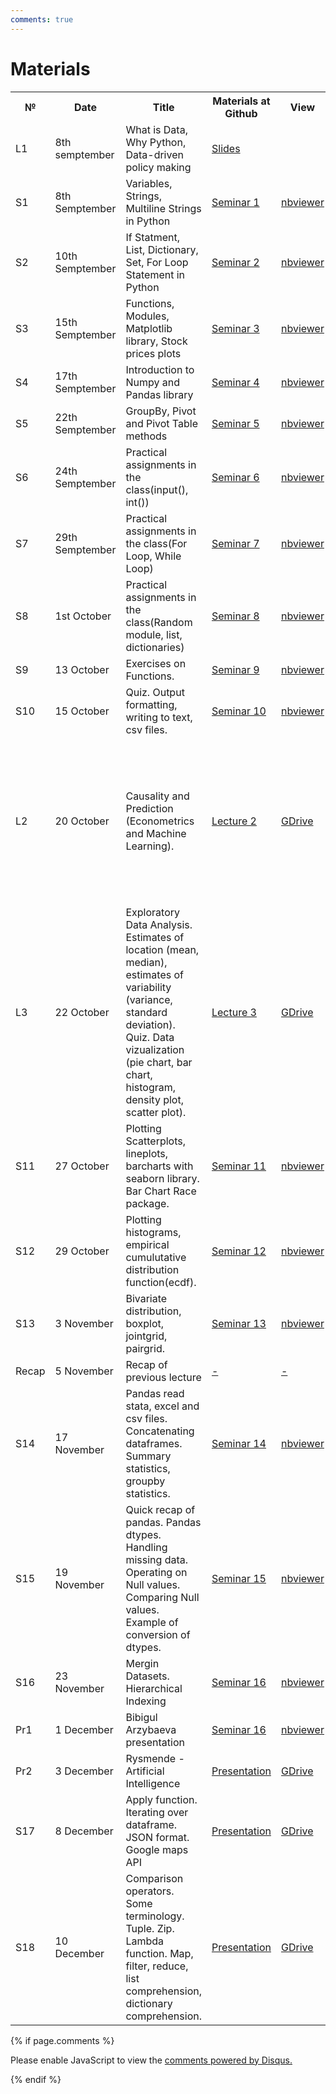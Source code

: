 ```yaml
---
comments: true
---
```


# Materials


<table class="wikitable">
<tbody><tr>
	<th> № </th>
	<th> Date</th>
	<th> Title </th>
	<th> Materials at Github
	</th>
	<th>View</th>
	<th>Additional Materials</th>
</tr>
<tr>
	<td> L1 </td>
	<td> 8th semptember </td>
	<td> What is Data, Why Python, Data-driven policy making </td>
	<td> <a rel="nofollow" class="external text" href="https://github.com/IliasSuvanov/DataAnalyticsPython/blob/master/Lecture1/lecture%201.pptx">Slides</a>
	</td>
	<td></td>
	<td></td>
</tr>
<tr>
	<td> S1 </td>
	<td> 8th Semptember </td>
	<td> Variables, Strings, Multiline Strings in Python </td>
	<td> <a rel="nofollow" class="external text" href="https://github.com/IliasSuvanov/DataAnalyticsPython/blob/master/Lecture1/lecture%201.pptx">Seminar 1</a>
	</td>
	<td> <a rel="nofollow" class="external text" href="https://nbviewer.jupyter.org/github/IliasSuvanov/DataAnalyticsPython/blob/master/Seminar1-2/Seminar1-2.ipynb"> nbviewer</a>
	</td>
	<td></td>
</tr>
<tr>
	<td> S2 </td>
	<td> 10th Semptember </td>
	<td> If Statment, List, Dictionary, Set, For Loop Statement in Python  </td>
	<td> <a rel="nofollow" class="external text" href="https://github.com/IliasSuvanov/DataAnalyticsPython/blob/master/Seminar1-2/Seminar1-2.ipynb">Seminar 2</a>
	</td>
	<td><a rel="nofollow" class="external text" href="https://nbviewer.jupyter.org/github/IliasSuvanov/DataAnalyticsPython/blob/master/Seminar1-2/Seminar1-2.ipynb">nbviewer</a></td>
	<td></td>
</tr>
<tr>
	<td> S3 </td>
	<td> 15th Semptember </td>
	<td> Functions, Modules, Matplotlib library, Stock prices plots  </td>
	<td> <a rel="nofollow" class="external text" href="https://github.com/IliasSuvanov/DataAnalyticsPython/blob/master/Seminar3/Seminar3.ipynb">Seminar 3</a>
	</td>
	<td><a rel="nofollow" class="external text" href="https://nbviewer.jupyter.org/github/IliasSuvanov/DataAnalyticsPython/blob/master/Seminar3/Seminar3.ipynb">nbviewer</a></td>
	<td></td>
</tr>
<tr>
	<td> S4 </td>
	<td> 17th Semptember </td>
	<td> Introduction to Numpy and Pandas library </td>
	<td> <a rel="nofollow" class="external text" href="https://github.com/IliasSuvanov/DataAnalyticsPython/blob/master/Seminar4/Seminar4.ipynb">Seminar 4</a>
	</td>
	<td><a rel="nofollow" class="external text" href="https://nbviewer.jupyter.org/github/IliasSuvanov/DataAnalyticsPython/blob/master/Seminar4/Seminar4.ipynb">nbviewer</a></td>
	<td></td>
</tr>

<tr>
	<td> S5 </td>
	<td> 22th Semptember </td>
	<td> GroupBy, Pivot and Pivot Table methods</td>
	<td> <a rel="nofollow" class="external text" href="https://github.com/IliasSuvanov/DataAnalyticsPython/blob/master/Seminar5/Seminar5.ipynb">Seminar 5</a>
	</td>
	<td><a rel="nofollow" class="external text" href="https://nbviewer.jupyter.org/github/IliasSuvanov/DataAnalyticsPython/blob/master/Seminar5/Seminar5.ipynb">nbviewer</a></td>
	<td></td>
</tr>
<tr>
	<td> S6 </td>
	<td> 24th Semptember </td>
	<td> Practical assignments in the class(input(), int()) </td>
	<td> <a rel="nofollow" class="external text" href="https://github.com/IliasSuvanov/DataAnalyticsPython/blob/master/Seminar6/Seminar6.ipynb">Seminar 6</a>
	</td>
	<td><a rel="nofollow" class="external text" href="https://nbviewer.jupyter.org/github/IliasSuvanov/DataAnalyticsPython/blob/master/Seminar6/Seminar6.ipynb">nbviewer</a></td>
	<td></td>
</tr>
<tr>
	<td> S7 </td>
	<td> 29th Semptember </td>
	<td> Practical assignments in the class(For Loop, While Loop) </td>
	<td> <a rel="nofollow" class="external text" href="https://github.com/IliasSuvanov/DataAnalyticsPython/blob/master/Seminar7/Seminar7.ipynb">Seminar 7</a>
	</td>
	<td><a rel="nofollow" class="external text" href="https://nbviewer.jupyter.org/github/IliasSuvanov/DataAnalyticsPython/blob/master/Seminar7/Seminar7.ipynb">nbviewer</a></td>
	<td></td>
</tr>
<tr>
	<td> S8 </td>
	<td> 1st October </td>
	<td> Practical assignments in the class(Random module, list, dictionaries) </td>
	<td> <a rel="nofollow" class="external text" href="https://github.com/IliasSuvanov/DataAnalyticsPython/blob/master/Seminar8/Seminar8.ipynb">Seminar 8</a>
	</td>
	<td><a rel="nofollow" class="external text" href="https://nbviewer.jupyter.org/github/IliasSuvanov/DataAnalyticsPython/blob/master/Seminar8/Seminar8.ipynb">nbviewer</a></td>
	<td></td>
</tr>
<tr>
	<td> S9 </td>
	<td> 13 October </td>
	<td> Exercises on Functions.   </td>
	<td> <a rel="nofollow" class="external text" href="https://github.com/IliasSuvanov/DataAnalyticsPython/blob/master/Seminar9/Seminar9.ipynb">Seminar 9</a>
	</td>
	<td><a rel="nofollow" class="external text" href="https://nbviewer.jupyter.org/github/IliasSuvanov/DataAnalyticsPython/blob/master/Seminar9/Seminar9.ipynb">nbviewer</a></td>
	<td></td>
</tr>

<tr>
	<td> S10 </td>
	<td> 15 October </td>
	<td> Quiz. Output formatting, writing to text, csv files.</td>
	<td> <a rel="nofollow" class="external text" href="https://github.com/IliasSuvanov/DataAnalyticsPython/blob/master/Seminar10/Seminar10.ipynb">Seminar 10</a>
	</td>
	<td><a rel="nofollow" class="external text" href="https://nbviewer.jupyter.org/github/IliasSuvanov/DataAnalyticsPython/blob/master/Seminar10/Seminar10.ipynb">nbviewer</a></td>
	<td></td>
</tr>

<tr>
	<td> L2 </td>
	<td> 20 October </td>
	<td> Causality and Prediction (Econometrics and Machine Learning).</td>
	<td> <a rel="nofollow" class="external text" href="https://github.com/IliasSuvanov/DataAnalyticsPython/blob/master/Lecture2/Lecture2.pdf">Lecture 2</a>
	</td>
	<td><a rel="nofollow" class="external text" href="https://drive.google.com/file/d/1cv-rRTcFY6sYl8vj-WvNAbpNLIV7lV4b/view?usp=sharing">GDrive</a></td>
	<td><a rel="nofollow" class="external text" href="https://www.youtube.com/watch?v=xl3yQBhI6vY">Machine Learning and Prediction in Economics and Finance</a>
	<a rel="nofollow" class="external text" href="https://www.youtube.com/watch?v=SJ6_AaD9Udo">Machine Learning and HR</a>
	<a rel="nofollow" class="external text" href="https://www.youtube.com/watch?v=Uxqw2Pgm7s8">Randomized Controlled Trial</a>
	</td>

</tr>

<tr>
	<td> L3 </td>
	<td> 22 October </td>
	<td> Exploratory Data Analysis. Estimates of location (mean, median), estimates of variability (variance, standard deviation). Quiz. Data vizualization (pie chart, bar chart, histogram, density plot, scatter plot). </td>
	<td> <a rel="nofollow" class="external text" href="https://github.com/IliasSuvanov/DataAnalyticsPython/blob/master/Lecture3/Lecture3.pdf">Lecture 3</a>
	</td>
	<td><a rel="nofollow" class="external text" href="https://drive.google.com/file/d/1ZXBKEufSlDGorpfhnEHEbOz0jZPgiJrn/view?usp=sharing">GDrive</a></td>
	<td><a rel="nofollow" class="external text" href="https://www.statisticshowto.com/misleading-graphs/">Misleading graphs</a></td>

</tr>

<tr>
	<td> S11 </td>
	<td> 27 October </td>
	<td> Plotting Scatterplots, lineplots, barcharts with seaborn library. Bar Chart Race package.</td>
	<td> <a rel="nofollow" class="external text" href="https://github.com/IliasSuvanov/DataAnalyticsPython/blob/master/Seminar11/Seminar11.ipynb">Seminar 11</a>
	</td>
	<td><a rel="nofollow" class="external text" href="https://nbviewer.jupyter.org/github/IliasSuvanov/DataAnalyticsPython/blob/master/Seminar11/Seminar11.ipynb">nbviewer</a></td>
	<td></td>
</tr>

<tr>
	<td> S12 </td>
	<td> 29 October </td>
	<td> Plotting histograms, empirical cumulutative distribution function(ecdf).</td>
	<td> <a rel="nofollow" class="external text" href="https://github.com/IliasSuvanov/DataAnalyticsPython/blob/master/Seminar12/Seminar12.ipynb">Seminar 12</a>
	</td>
	<td><a rel="nofollow" class="external text" href="https://nbviewer.jupyter.org/github/IliasSuvanov/DataAnalyticsPython/blob/master/Seminar12/Seminar12.ipynb">nbviewer</a></td>
	<td></td>
</tr>

<tr>
	<td> S13 </td>
	<td> 3 November </td>
	<td> Bivariate distribution, boxplot, jointgrid, pairgrid.</td>
	<td> <a rel="nofollow" class="external text" href="https://github.com/IliasSuvanov/DataAnalyticsPython/blob/master/Seminar13/Seminar13.ipynb">Seminar 13</a>
	</td>
	<td><a rel="nofollow" class="external text" href="https://nbviewer.jupyter.org/github/IliasSuvanov/DataAnalyticsPython/blob/master/Seminar13/Seminar13.ipynb">nbviewer</a></td>
	<td></td>
</tr>

<tr>
	<td> Recap </td>
	<td> 5 November </td>
	<td> Recap of previous lecture</td>
	<td> <a rel="nofollow" class="external text" href=""> - </a>
	</td>
	<td><a rel="nofollow" class="external text" href=""> - </a></td>
	<td></td>
</tr>

<tr>
	<td> S14 </td>
	<td> 17 November </td>
	<td> Pandas read stata, excel and csv files. Concatenating dataframes. Summary statistics, groupby statistics.</td>
	<td> <a rel="nofollow" class="external text" href="https://github.com/IliasSuvanov/DataAnalyticsPython/blob/master/Seminar14/Seminar14.ipynb">Seminar 14</a>
	</td>
	<td><a rel="nofollow" class="external text" href="https://nbviewer.jupyter.org/github/IliasSuvanov/DataAnalyticsPython/blob/master/Seminar14/Seminar14.ipynb">nbviewer</a></td>
	<td></td>
</tr>

<tr>
	<td> S15 </td>
	<td> 19 November </td>
	<td> Quick recap of pandas. Pandas dtypes. Handling missing data. Operating on Null values. Comparing Null values. Example of conversion of dtypes.</td>
	<td> <a rel="nofollow" class="external text" href="https://github.com/IliasSuvanov/DataAnalyticsPython/blob/master/Seminar15/Seminar15.ipynb">Seminar 15</a>
	</td>
	<td><a rel="nofollow" class="external text" href="https://nbviewer.jupyter.org/github/IliasSuvanov/DataAnalyticsPython/blob/master/Seminar15/Seminar15.ipynb">nbviewer</a></td>
	<td></td>
</tr>

<tr>
	<td> S16 </td>
	<td> 23 November </td>
	<td>Mergin Datasets. Hierarchical Indexing</td>
	<td> <a rel="nofollow" class="external text" href="https://github.com/IliasSuvanov/DataAnalyticsPython/blob/master/Seminar16/Seminar16.ipynb">Seminar 16</a>
	</td>
	<td><a rel="nofollow" class="external text" href="https://nbviewer.jupyter.org/github/IliasSuvanov/DataAnalyticsPython/blob/master/Seminar16/Seminar16.ipynb">nbviewer</a></td>
	<td></td>
</tr>

<tr>
	<td> Pr1 </td>
	<td> 1 December </td>
	<td>Bibigul Arzybaeva presentation</td>
	<td> <a rel="nofollow" class="external text" href="https://github.com/IliasSuvanov/DataAnalyticsPython/blob/master/Presentation/Bibigul_Arzybaeva.ipynb">Seminar 16</a>
	</td>
	<td><a rel="nofollow" class="external text" href="https://nbviewer.jupyter.org/github/IliasSuvanov/DataAnalyticsPython/blob/master/Presentation/Bibigul_Arzybaeva.ipynb">nbviewer</a></td>
	<td></td>
</tr>

<tr>
	<td> Pr2 </td>
	<td> 3 December </td>
	<td>Rysmende - Artificial Intelligence</td>
	<td> <a rel="nofollow" class="external text" href="">Presentation</a>
	</td>
	<td><a rel="nofollow" class="external text" href="https://drive.google.com/file/d/1TMThBm32o5dcczflYsVDAeFOcOzYX7tn/view?usp=sharing">GDrive</a></td>
	<td></td>
</tr>

<tr>
	<td> S17 </td>
	<td> 8 December </td>
	<td> Apply function. Iterating over dataframe. JSON format. Google maps API</td>
	<td> <a rel="nofollow" class="external text" href="https://github.com/IliasSuvanov/DataAnalyticsPython/blob/master/Seminar17/Seminar17.ipynb">Presentation</a>
	</td>
	<td><a rel="nofollow" class="external text" href="https://nbviewer.jupyter.org/github/IliasSuvanov/DataAnalyticsPython/blob/master/Seminar17/Seminar17.ipynb">GDrive</a></td>
	<td></td>
</tr>

<tr>
	<td> S18 </td>
	<td> 10 December </td>
	<td> Comparison operators. Some terminology. Tuple. Zip. Lambda function. Map, filter, reduce,	list comprehension,	dictionary comprehension.</td>
	<td> <a rel="nofollow" class="external text" href="https://github.com/IliasSuvanov/DataAnalyticsPython/blob/master/Seminar_ls/Seminar_ls.ipynb">Presentation</a>
	</td>
	<td><a rel="nofollow" class="external text" href="https://nbviewer.jupyter.org/github/IliasSuvanov/DataAnalyticsPython/blob/master/Seminar_ls/Seminar_ls.ipynb">GDrive</a></td>
	<td></td>
</tr>







</tbody></table>









{% if page.comments %}
<div id="disqus_thread"></div>
<script>
    /**
    *  RECOMMENDED CONFIGURATION VARIABLES: EDIT AND UNCOMMENT THE SECTION BELOW TO INSERT DYNAMIC VALUES FROM YOUR PLATFORM OR CMS.
    *  LEARN WHY DEFINING THESE VARIABLES IS IMPORTANT: https://disqus.com/admin/universalcode/#configuration-variables    */
    /*
    var disqus_config = function () {
    this.page.url = PAGE_URL;  // Replace PAGE_URL with your page's canonical URL variable
    this.page.identifier = PAGE_IDENTIFIER; // Replace PAGE_IDENTIFIER with your page's unique identifier variable
    };
    */
    (function() { // DON'T EDIT BELOW THIS LINE
    var d = document, s = d.createElement('script');
    s.src = 'https://dsauca.disqus.com/embed.js';
    s.setAttribute('data-timestamp', +new Date());
    (d.head || d.body).appendChild(s);
    })();
</script>
<noscript>Please enable JavaScript to view the <a href="https://disqus.com/?ref_noscript">comments powered by Disqus.</a></noscript>

{% endif %}